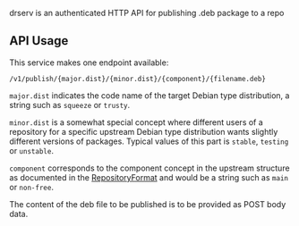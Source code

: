 drserv is an authenticated HTTP API for publishing .deb package to a repo

## API Usage

This service makes one endpoint available:

```
/v1/publish/{major.dist}/{minor.dist}/{component}/{filename.deb}
```

`major.dist` indicates the code name of the target Debian type distribution,
a string such as `squeeze` or `trusty`.

`minor.dist` is a somewhat special concept where different users of
a repository for a specific upstream Debian type distribution wants slightly
different versions of packages. Typical values of this part is `stable`,
`testing` or `unstable`.

`component` corresponds to the component concept in the upstream structure 
as documented in the [RepositoryFormat] and would be a string such as `main`
or `non-free`.

The content of the deb file to be published is to be provided as POST body
data.


[RepositoryFormat]: https://wiki.debian.org/RepositoryFormat
